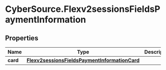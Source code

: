 # CyberSource.Flexv2sessionsFieldsPaymentInformation

## Properties
Name | Type | Description | Notes
------------ | ------------- | ------------- | -------------
**card** | [**Flexv2sessionsFieldsPaymentInformationCard**](Flexv2sessionsFieldsPaymentInformationCard.md) |  | [optional] 


